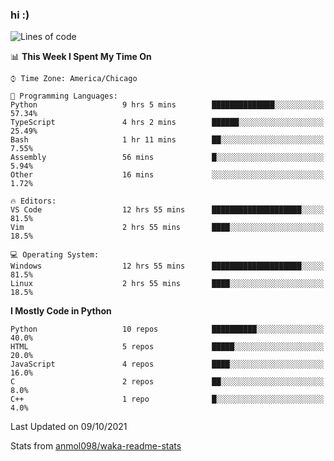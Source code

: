 ### hi :)

<!--START_SECTION:waka-->
![Lines of code](https://img.shields.io/badge/From%20Hello%20World%20I%27ve%20Written-886282%20lines%20of%20code-blue)

📊 **This Week I Spent My Time On** 

```text
⌚︎ Time Zone: America/Chicago

💬 Programming Languages: 
Python                   9 hrs 5 mins        ██████████████░░░░░░░░░░░   57.34% 
TypeScript               4 hrs 2 mins        ██████░░░░░░░░░░░░░░░░░░░   25.49% 
Bash                     1 hr 11 mins        ██░░░░░░░░░░░░░░░░░░░░░░░   7.55% 
Assembly                 56 mins             █░░░░░░░░░░░░░░░░░░░░░░░░   5.94% 
Other                    16 mins             ░░░░░░░░░░░░░░░░░░░░░░░░░   1.72%

🔥 Editors: 
VS Code                  12 hrs 55 mins      ████████████████████░░░░░   81.5% 
Vim                      2 hrs 55 mins       ████░░░░░░░░░░░░░░░░░░░░░   18.5%

💻 Operating System: 
Windows                  12 hrs 55 mins      ████████████████████░░░░░   81.5% 
Linux                    2 hrs 55 mins       ████░░░░░░░░░░░░░░░░░░░░░   18.5%

```

**I Mostly Code in Python** 

```text
Python                   10 repos            ██████████░░░░░░░░░░░░░░░   40.0% 
HTML                     5 repos             █████░░░░░░░░░░░░░░░░░░░░   20.0% 
JavaScript               4 repos             ████░░░░░░░░░░░░░░░░░░░░░   16.0% 
C                        2 repos             ██░░░░░░░░░░░░░░░░░░░░░░░   8.0% 
C++                      1 repo              █░░░░░░░░░░░░░░░░░░░░░░░░   4.0%

```



 Last Updated on 09/10/2021
<!--END_SECTION:waka-->

Stats from [anmol098/waka-readme-stats](https://github.com/anmol098/waka-readme-stats)